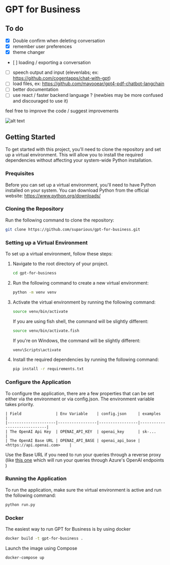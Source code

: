 # GPT for Business

## To do

- [x] Double confirm when deleting conversation
- [x] remember user preferences
- [x] theme changer
- [ ] loading / exporting a conversation
- [ ] speech output and input (elevenlabs; ex: <https://github.com/cogentapps/chat-with-gpt>)
- [ ] load files, ex: <https://github.com/mayooear/gpt4-pdf-chatbot-langchain>
- [ ] better documentation
- [ ] use react / faster backend language ? (newbies may be more confused and discouraged to use it)

feel free to improve the code / suggest improvements

![alt text](https://user-images.githubusercontent.com/98614666/232768610-fdeada85-3d21-4cf9-915e-a0ec9f3b7a9f.png "Screenshot v0.1.0")

## Getting Started

To get started with this project, you'll need to clone the repository and set up a virtual environment. This will allow you to install the required dependencies without affecting your system-wide Python installation.

### Prequisites

Before you can set up a virtual environment, you'll need to have Python installed on your system. You can download Python from the official website: <https://www.python.org/downloads/>

### Cloning the Repository

Run the following command to clone the repository:

```bash
git clone https://github.com/suparious/gpt-for-business.git
```

### Setting up a Virtual Environment

To set up a virtual environment, follow these steps:

1. Navigate to the root directory of your project.

    ```bash
    cd gpt-for-business
    ```

2. Run the following command to create a new virtual environment:

    ```bash
    python -m venv venv
    ```

3. Activate the virtual environment by running the following command:

    ```bash
    source venv/bin/activate
    ```

    If you are using fish shell, the command will be slightly different:

    ```bash
    source venv/bin/activate.fish
    ```

    If you're on Windows, the command will be slightly different:

    ```bash
    venv\Scripts\activate
    ```

4. Install the required dependencies by running the following command:

    ```bash
    pip install -r requirements.txt
    ```

### Configure the Application

To configure the application, there are a few properties that can be set either via the environment or via config.json.  The environment variable takes priority.

```plaintext
| Field               | Env Variable    | config.json     | examples                    |
|---------------------|-----------------|-----------------|-----------------------------|
| The OpenAI Api Key  | OPENAI_API_KEY  | openai_key      | sk-...                      |
| The OpenAI Base URL | OPENAI_API_BASE | openai_api_base | <https://api.openai.com>    |
```

Use the Base URL if you need to run your queries through a reverse proxy (like [this one](https://github.com/stulzq/azure-openai-proxy) which will run your queries through Azure's OpenAI endpoints )

### Running the Application

To run the application, make sure the virtual environment is active and run the following command:

```bash
python run.py
```

### Docker

The easiest way to run GPT for Business is by using docker

```bash
docker build -t gpt-for-business .
```

Launch the image using Compose

```bash
docker-compose up
```
